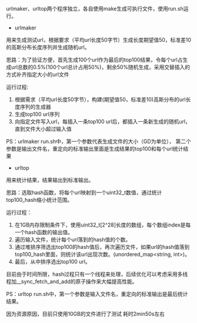 urlmaker、urltop两个程序独立，各自使用make生成可执行文件，使用run.sh运行。

- urlmaker

用来生成测试url，根据要求（平均url长度50字节）生成长度期望值50，标准差10的高斯分布长度序列并生成随机url。

思路：为了验证方便，首先生成100个url作为最后的top100结果，令每个url占生成url总数的0.5%(100个url总计占用50%)，剩余50%随机生成，采用交替插入的方式补齐指定大小的url文件

运行过程:
1. 根据需求（平均url长度50字节），构建(期望值50，标准差10)高斯分布的url长度序列的生成器
2. 生成top100 url序列
3. 向指定文件写入url，每插入一条top100 url后，都插入一条新生成的随机url，直到文件大小超过输入值

PS：urlmaker run.sh中，第一个参数代表生成文件的大小（GD为单位）， 第二个参数是输出文件名，重定向的标准输出里面是生成结果的top100和每个url统计结果

- urltop

用来统计结果，结果输出到标准输出。

思路：选取hash函数，将每个url映射到一个uint32_t数值，通过统计top100_hash缩小统计范围。

运行过程：
1. 在1GB内存限制条件下，使用uint32_t[2^28]长度的数组，每个数组index是每一个hash函数的输出值。
2. 遍历输入文件，统计每个url落到的hash值的个数。
3. 通过堆排序筛选出top100的hash值后，再次遍历文件，如果url的hash值落到top100_hash里面，则统计该url出现次数。(unordered_map<string, int>)。
4. 最后，从中排序选出top100 url。

目前由于时间所限，hash过程只有一个线程来处理，后续优化可以考虑采用多线程加__sync_fetch_and_add的原子操作来大幅提高性能。

PS：urltop run.sh中，第一个参数是输入文件名，重定向的标准输出是最后统计结果。

因为资源原因，目前只使用10GB的文件进行了测试
耗时2min50s左右
